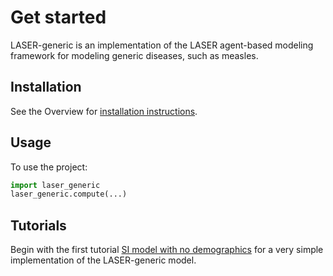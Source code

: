 # Get started

LASER-generic is an implementation of the LASER agent-based modeling framework for modeling generic diseases, such as measles.

## Installation

See the Overview for [installation instructions](index.md#installation).

## Usage

To use the project:

```python
import laser_generic
laser_generic.compute(...)
```

## Tutorials

Begin with the first tutorial [SI model with no demographics](tutorials/01_nobirths_logistic_growth.ipynb) for a very simple implementation of the LASER-generic model.
